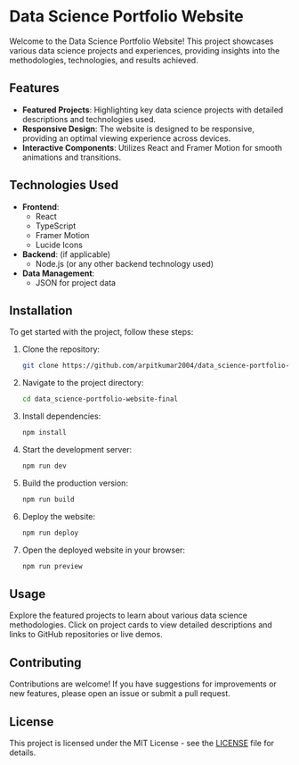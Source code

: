 # Data Science Portfolio Website

Welcome to the Data Science Portfolio Website! This project showcases various data science projects and experiences, providing insights into the methodologies, technologies, and results achieved.

## Features

- **Featured Projects**: Highlighting key data science projects with detailed descriptions and technologies used.
- **Responsive Design**: The website is designed to be responsive, providing an optimal viewing experience across devices.
- **Interactive Components**: Utilizes React and Framer Motion for smooth animations and transitions.

## Technologies Used

- **Frontend**: 
  - React
  - TypeScript
  - Framer Motion
  - Lucide Icons
- **Backend**: (if applicable)
  - Node.js (or any other backend technology used)
- **Data Management**: 
  - JSON for project data

## Installation

To get started with the project, follow these steps:

1. Clone the repository:
   ```bash
   git clone https://github.com/arpitkumar2004/data_science-portfolio-website-final.git
   ```
2. Navigate to the project directory:
   ```bash
   cd data_science-portfolio-website-final
   ```
3. Install dependencies:
   ```bash
   npm install
   ```
4. Start the development server:
   ```bash
   npm run dev
   ```

5. Build the production version:
   ```bash
   npm run build
   ```

6. Deploy the website:
   ```bash
   npm run deploy
   ```

7. Open the deployed website in your browser:
   ```bash
   npm run preview
   ```

## Usage

Explore the featured projects to learn about various data science methodologies. Click on project cards to view detailed descriptions and links to GitHub repositories or live demos.

## Contributing

Contributions are welcome! If you have suggestions for improvements or new features, please open an issue or submit a pull request.

## License

This project is licensed under the MIT License - see the [LICENSE](LICENSE) file for details.
